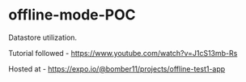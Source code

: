 # offline-mode-POC
Datastore utilization.

Tutorial followed - https://www.youtube.com/watch?v=J1cS13mb-Rs

Hosted at - https://expo.io/@bomber11/projects/offline-test1-app
